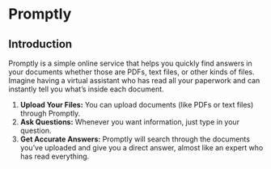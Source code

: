 # Promptly
## Introduction
Promptly is a simple online service that helps you quickly find answers in your documents whether those are PDFs, text files, or other kinds of files. Imagine having a virtual assistant who has read all your paperwork and can instantly tell you what’s inside each document.
1) **Upload Your Files:** You can upload documents (like PDFs or text files) through Promptly.
2) **Ask Questions:** Whenever you want information, just type in your question.
3) **Get Accurate Answers:** Promptly will search through the documents you’ve uploaded and give you a direct answer, almost like an expert who has read everything.
